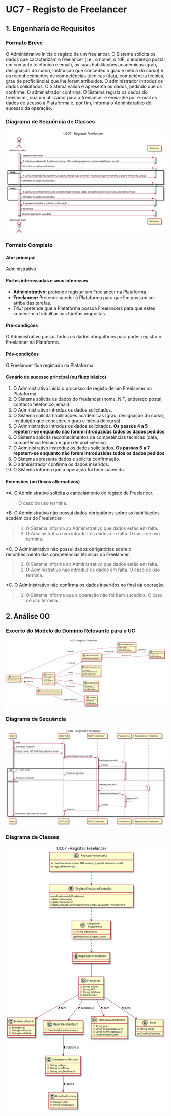 # UC7 - Registo de Freelancer

## 1. Engenharia de Requisitos

### Formato Breve

O Administrativo inicia o registo de um freelancer. O Sistema solicita os dados que caracterizam o freelancer (i.e., o nome, o NIF, o endereço postal, um contacto telefónico e email), as suas habilitações académicas (grau, designação do curso, instituição que concedeu o grau e média do curso) e os reconhecimentos de competências técnicas (data, competência técnica, grau de proficiência) que lhe foram atribuídos. O administrador introduz os dados solicitados. O Sistema valida e apresenta os dados, pedindo que os confirme. O administrador confirma. O Sistema regista os dados do freelancer, cria um utilizador para o freelancer e envia-lhe por e-mail os dados de acesso à Plataforma e, por fim, informa o Administrativo do sucesso da operação.

### Diagrama de Sequência de Classes
![UC07_Registar_Freelancer_Diagrama_Sequencia_Sistema.svg](UC07_Registar_Freelancer_Diagrama_Sequencia_Sistema.svg)


### Formato Completo

#### Ator principal

Administrativo

#### Partes interessadas e seus interesses

* **Administrativo:** pretende registar um Freelancer na Plataforma.
* **Freelancer:** Pretende aceder à Plataforma para que lhe possam ser atribuidas tarefas.
* **T4J:** pretende que a Plataforma possua Freelancers para que estes comecem a trabalhar nas tarefas propostas.

#### Pré-condições

O Administrativo possui todos os dados obrigatórios para poder registar o Freelancer na Plataforma.

#### Pós-condições
O Freelancer fica registado na Plataforma.

#### Cenário de sucesso principal (ou fluxo básico)

1. O Administrativo inicia o processo de registo de um Freelancer na Plataforma.
2. O Sistema solicita os dados  do freelancer (nome, NIF, endereço postal, contacto telefónico, email).
3. O Administrativo introduz os dados solicitados.
4. O Sistema solicita habilitações académicas (grau, designação do curso, instituição que concedeu o grau e média do curso).
5. O Administrativo introduz os dados solicitados.
**Os passos 4 a 5 repetem-se enquanto não forem introduzidas todos os dados pedidos**
6. O Sistema solicita reconhecimentos de competências técnicas (data, competência técnica e grau de proficiência).
7. O Administrativo instroduz os dados solicitados.
**Os passos 6 a 7 repetem-se enquanto não forem introduzidas todos os dados pedidos**
8. O Sistema apresenta dados e solicita confirmação.
9. O administrador confirma os dados inseridos.
10. O Sistema informa que a operação foi bem sucedida.

#### Extensões (ou fluxos alternativos)

*A. O Administrativo solicita o cancelamento do registo de Freelancer.
> O caso de uso termina.

*B. O Administrativo não possui dados obrigatórios sobre as habilitações académicas do Freelancer.
> 1. O Sistema informa ao Administrativo que dados estão em falta.  
> 2. O Administrativo não introduz os dados em falta.
> O caso de uso termina.


*C. O Administrativo não possui dados obrigatórios sobre o reconhecimento das competências técnicas do Freelancer.
> 1. O Sistema informa ao Administrativo que dados estão em falta.  
> 2. O Administrativo não introduz os dados em falta.
> O caso de uso termina.


*C. O Administrativo não confirma os dados inseridos no final da operação.
> 1. O Sistema informa que a operação não foi bem sucedida.
> O caso de uso termina.


## 2. Análise OO

### Excerto do Modelo de Domínio Relevante para o UC
![UC07_Registar_Freelancer_Excerto_Modelo_Dominio.svg](UC07_Registar_Freelancer_Excerto_Modelo_Dominio.svg)

###	Diagrama de Sequência
![UC07_Registar_Freelancer_Diagrama_Sequencia.svg](UC07_Registar_Freelancer_Diagrama_Sequencia.svg)

###	Diagrama de Classes
![UC07_Registar_Freelancer_Diagrama_Classes.svg](UC07_Registar_Freelancer_Diagrama_Classes.svg)

